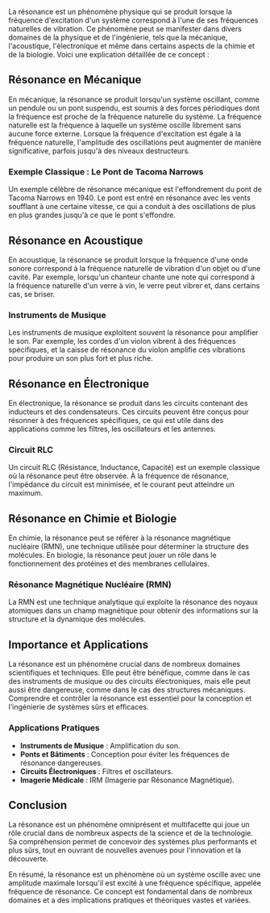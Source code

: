 La résonance est un phénomène physique qui se produit lorsque la fréquence d'excitation d'un système correspond à l'une de ses fréquences naturelles de vibration. Ce phénomène peut se manifester dans divers domaines de la physique et de l'ingénierie, tels que la mécanique, l'acoustique, l'électronique et même dans certains aspects de la chimie et de la biologie. Voici une explication détaillée de ce concept :

## Résonance en Mécanique

En mécanique, la résonance se produit lorsqu'un système oscillant, comme un pendule ou un pont suspendu, est soumis à des forces périodiques dont la fréquence est proche de la fréquence naturelle du système. La fréquence naturelle est la fréquence à laquelle un système oscille librement sans aucune force externe. Lorsque la fréquence d'excitation est égale à la fréquence naturelle, l'amplitude des oscillations peut augmenter de manière significative, parfois jusqu'à des niveaux destructeurs.

### Exemple Classique : Le Pont de Tacoma Narrows

Un exemple célèbre de résonance mécanique est l'effondrement du pont de Tacoma Narrows en 1940. Le pont est entré en résonance avec les vents soufflant à une certaine vitesse, ce qui a conduit à des oscillations de plus en plus grandes jusqu'à ce que le pont s'effondre.

## Résonance en Acoustique

En acoustique, la résonance se produit lorsque la fréquence d'une onde sonore correspond à la fréquence naturelle de vibration d'un objet ou d'une cavité. Par exemple, lorsqu'un chanteur chante une note qui correspond à la fréquence naturelle d'un verre à vin, le verre peut vibrer et, dans certains cas, se briser.

### Instruments de Musique

Les instruments de musique exploitent souvent la résonance pour amplifier le son. Par exemple, les cordes d'un violon vibrent à des fréquences spécifiques, et la caisse de résonance du violon amplifie ces vibrations pour produire un son plus fort et plus riche.

## Résonance en Électronique

En électronique, la résonance se produit dans les circuits contenant des inducteurs et des condensateurs. Ces circuits peuvent être conçus pour résonner à des fréquences spécifiques, ce qui est utile dans des applications comme les filtres, les oscillateurs et les antennes.

### Circuit RLC

Un circuit RLC (Résistance, Inductance, Capacité) est un exemple classique où la résonance peut être observée. À la fréquence de résonance, l'impédance du circuit est minimisée, et le courant peut atteindre un maximum.

## Résonance en Chimie et Biologie

En chimie, la résonance peut se référer à la résonance magnétique nucléaire (RMN), une technique utilisée pour déterminer la structure des molécules. En biologie, la résonance peut jouer un rôle dans le fonctionnement des protéines et des membranes cellulaires.

### Résonance Magnétique Nucléaire (RMN)

La RMN est une technique analytique qui exploite la résonance des noyaux atomiques dans un champ magnétique pour obtenir des informations sur la structure et la dynamique des molécules.

## Importance et Applications

La résonance est un phénomène crucial dans de nombreux domaines scientifiques et techniques. Elle peut être bénéfique, comme dans le cas des instruments de musique ou des circuits électroniques, mais elle peut aussi être dangereuse, comme dans le cas des structures mécaniques. Comprendre et contrôler la résonance est essentiel pour la conception et l'ingénierie de systèmes sûrs et efficaces.

### Applications Pratiques

- **Instruments de Musique** : Amplification du son.
- **Ponts et Bâtiments** : Conception pour éviter les fréquences de résonance dangereuses.
- **Circuits Électroniques** : Filtres et oscillateurs.
- **Imagerie Médicale** : IRM (Imagerie par Résonance Magnétique).

## Conclusion

La résonance est un phénomène omniprésent et multifacette qui joue un rôle crucial dans de nombreux aspects de la science et de la technologie. Sa compréhension permet de concevoir des systèmes plus performants et plus sûrs, tout en ouvrant de nouvelles avenues pour l'innovation et la découverte.

En résumé, la résonance est un phénomène où un système oscille avec une amplitude maximale lorsqu'il est excité à une fréquence spécifique, appelée fréquence de résonance. Ce concept est fondamental dans de nombreux domaines et a des implications pratiques et théoriques vastes et variées.